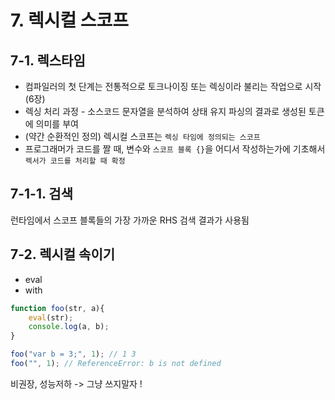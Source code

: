 # 7. 렉시컬 스코프
## 7-1. 렉스타임
* 컴파일러의 첫 단계는 전통적으로 토크나이징 또는 렉싱이라 불리는 작업으로 시작(6장)
* 렉싱 처리 과정 - 소스코드 문자열을 분석하여 상태 유지 파싱의 결과로 생성된 토큰에 의미를 부여
* (약간 순환적인 정의) 렉시컬 스코프는 `렉싱 타임에 정의되는 스코프`
* 프로그래머가 코드를 짤 때, 변수와 `스코프 블록 {}`을 어디서 작성하는가에 기초해서 `렉서가 코드를 처리할 때 확정`

## 7-1-1. 검색

런타임에서 스코프 블록들의 가장 가까운 RHS 검색 결과가 사용됨

## 7-2. 렉시컬 속이기

* eval
* with

```javascript
function foo(str, a){
	eval(str);
	console.log(a, b);
}

foo("var b = 3;", 1); // 1 3
foo("", 1); // ReferenceError: b is not defined
```

비권장, 성능저하 -> 그냥 쓰지말자 !